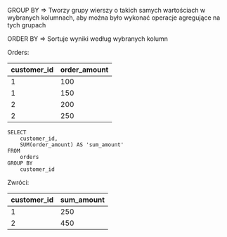GROUP BY => Tworzy grupy wierszy o takich samych wartościach w wybranych kolumnach, aby można było wykonać operacje agregujące na tych grupach

ORDER BY => Sortuje wyniki według wybranych kolumn

Orders:
	
| customer_id | order_amount |
| ----------- | ------------ |
| 1           | 100          |
| 1           | 150          |
| 2           | 200          |
| 2           | 250          |
```
SELECT
	customer_id,
	SUM(order_amount) AS 'sum_amount'
FROM
	orders
GROUP BY
	customer_id
```
Zwróci:

| customer_id | sum_amount |
| ----------- | ---------- |
| 1           | 250        |
| 2           | 450        |
